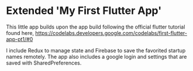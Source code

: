 # Extended 'My First Flutter App'

This little app builds upon the app build following the official flutter tutorial found here, https://codelabs.developers.google.com/codelabs/first-flutter-app-pt1/#0

I include Redux to manage state and Firebase to save the favorited startup names remotely. 
The app also includes a google login and settings that are saved with SharedPreferences.
